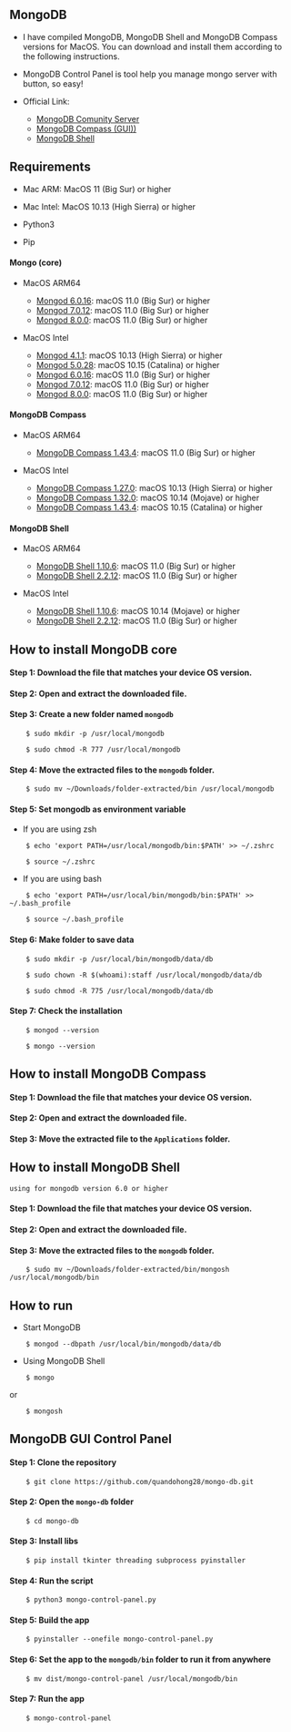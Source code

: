 ## MongoDB

- I have compiled MongoDB, MongoDB Shell and MongoDB Compass versions for MacOS. You can download and install them according to the following instructions.
- MongoDB Control Panel is tool help you manage mongo server with button, so easy!

- Official Link:

    + [MongoDB Comunity Server](https://www.mongodb.com/try/download/community)
    + [MongoDB Compass (GUI))](https://www.mongodb.com/try/download/compass)
    + [MongoDB Shell](https://www.mongodb.com/try/download/shell)


## Requirements

- Mac ARM: MacOS 11 (Big Sur) or higher

- Mac Intel: MacOS 10.13 (High Sierra) or higher

- Python3

- Pip


#### Mongo (core)

- MacOS ARM64
    + [Mongod 6.0.16](https://fastdl.mongodb.org/osx/mongodb-macos-arm64-6.0.16.tgz): macOS 11.0 (Big Sur) or higher
    + [Mongod 7.0.12](https://fastdl.mongodb.org/osx/mongodb-macos-arm64-7.0.12.tgz): macOS 11.0 (Big Sur) or higher
    + [Mongod 8.0.0](https://fastdl.mongodb.org/osx/mongodb-macos-arm64-8.0.0-rc15.tgz): macOS 11.0 (Big Sur) or higher

- MacOS Intel
    + [Mongod 4.1.1](https://fastdl.mongodb.org/osx/mongodb-macos-x86_64-4.1.1.tgz): macOS 10.13 (High Sierra) or higher
    + [Mongod 5.0.28](https://fastdl.mongodb.org/osx/mongodb-macos-x86_64-5.0.28.tgz): macOS 10.15 (Catalina) or higher
    + [Mongod 6.0.16](https://fastdl.mongodb.org/osx/mongodb-macos-x86_64-6.0.16.tgz): macOS 11.0 (Big Sur) or higher
    + [Mongod 7.0.12](https://fastdl.mongodb.org/osx/mongodb-macos-x86_64-7.0.12.tgz): macOS 11.0 (Big Sur) or higher
    + [Mongod 8.0.0](https://fastdl.mongodb.org/osx/mongodb-macos-x86_64-8.0.0-rc15.tgz): macOS 11.0 (Big Sur) or higher

#### MongoDB Compass

- MacOS ARM64
    + [MongoDB Compass 1.43.4](https://downloads.mongodb.com/compass/mongodb-compass-1.43.4-darwin-arm64.dmg): macOS 11.0 (Big Sur) or higher

- MacOS Intel
    + [MongoDB Compass 1.27.0](https://downloads.mongodb.com/compass/mongodb-compass-1.27.0-darwin-x64.dmg): macOS 10.13 (High Sierra) or higher
    + [MongoDB Compass 1.32.0](https://downloads.mongodb.com/compass/mongodb-compass-1.32.0-darwin-x64.dmg): macOS 10.14 (Mojave) or higher
    + [MongoDB Compass 1.43.4](https://downloads.mongodb.com/compass/mongodb-compass-1.43.4-darwin-x64.dmg): macOS 10.15 (Catalina) or higher

#### MongoDB Shell

- MacOS ARM64
    + [MongoDB Shell 1.10.6](https://downloads.mongodb.com/compass/mongosh-1.10.6-darwin-arm64.zip): macOS 11.0 (Big Sur) or higher
    + [MongoDB Shell 2.2.12](https://downloads.mongodb.com/compass/mongosh-2.2.12-darwin-arm64.zip): macOS 11.0 (Big Sur) or higher

- MacOS Intel
    + [MongoDB Shell 1.10.6](https://downloads.mongodb.com/compass/mongosh-1.10.6-darwin-x64.zip): macOS 10.14 (Mojave) or higher
    + [MongoDB Shell 2.2.12](https://downloads.mongodb.com/compass/mongosh-2.2.12-darwin-x64.zip): macOS 11.0 (Big Sur) or higher


## How to install MongoDB core

#### Step 1: Download the file that matches your device OS version.

#### Step 2: Open and extract the downloaded file.

#### Step 3: Create a new folder named `mongodb`

```
    $ sudo mkdir -p /usr/local/mongodb

    $ sudo chmod -R 777 /usr/local/mongodb
```

#### Step 4: Move the extracted files to the `mongodb` folder.

```
    $ sudo mv ~/Downloads/folder-extracted/bin /usr/local/mongodb
```

#### Step 5: Set mongodb as environment variable

- If you are using zsh
```
    $ echo 'export PATH=/usr/local/mongodb/bin:$PATH' >> ~/.zshrc

    $ source ~/.zshrc
```

- If you are using bash

```
    $ echo 'export PATH=/usr/local/bin/mongodb/bin:$PATH' >> ~/.bash_profile

    $ source ~/.bash_profile
```

#### Step 6: Make folder to save data

```
    $ sudo mkdir -p /usr/local/bin/mongodb/data/db

    $ sudo chown -R $(whoami):staff /usr/local/mongodb/data/db

    $ sudo chmod -R 775 /usr/local/mongodb/data/db
```

#### Step 7: Check the installation

```
    $ mongod --version

    $ mongo --version
```


## How to install MongoDB Compass

#### Step 1: Download the file that matches your device OS version.

#### Step 2: Open and extract the downloaded file.

#### Step 3: Move the extracted file to the `Applications` folder.


## How to install MongoDB Shell
`using for mongodb version 6.0 or higher`

#### Step 1: Download the file that matches your device OS version.

#### Step 2: Open and extract the downloaded file.

#### Step 3: Move the extracted files to the `mongodb` folder.

```
    $ sudo mv ~/Downloads/folder-extracted/bin/mongosh /usr/local/mongodb/bin
```


## How to run

- Start MongoDB

```
    $ mongod --dbpath /usr/local/bin/mongodb/data/db
```

- Using MongoDB Shell

```
    $ mongo
```

or

```
    $ mongosh
```


## MongoDB GUI Control Panel

#### Step 1: Clone the repository

```
    $ git clone https://github.com/quandohong28/mongo-db.git
```

#### Step 2: Open the `mongo-db` folder

```
    $ cd mongo-db
```

#### Step 3: Install libs

```
    $ pip install tkinter threading subprocess pyinstaller
```

#### Step 4: Run the script

```
    $ python3 mongo-control-panel.py
```

#### Step 5: Build the app

```
    $ pyinstaller --onefile mongo-control-panel.py
```

#### Step 6: Set the app to the `mongodb/bin` folder to run it from anywhere

```
    $ mv dist/mongo-control-panel /usr/local/mongodb/bin
```

#### Step 7: Run the app

```
    $ mongo-control-panel
```
